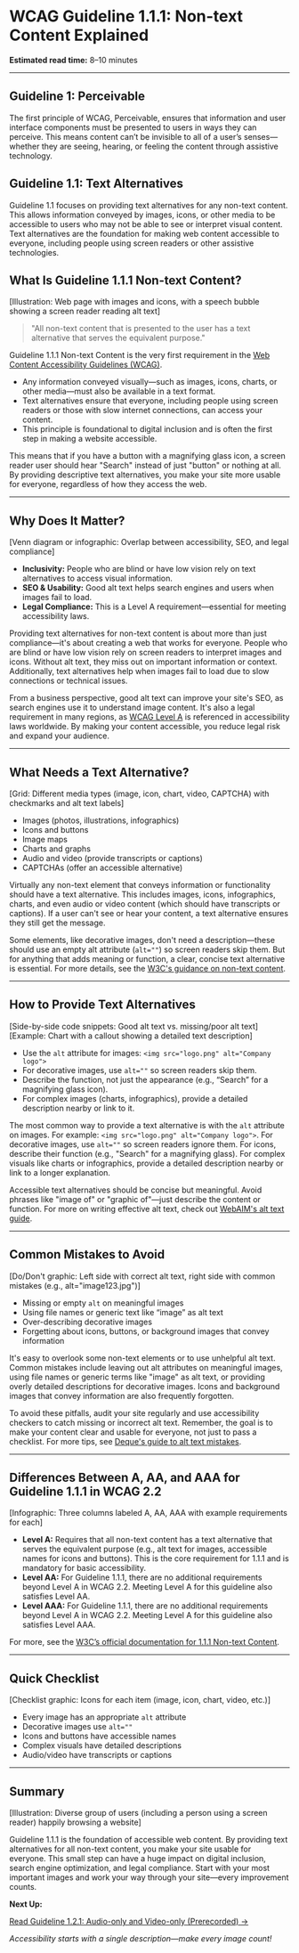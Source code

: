 <!--
title: WCAG Guideline 1.1.1: Non-text Content Explained
series: Making the Web Accessible for All
description: A practical guide to WCAG Guideline 1.1.1 (Non-text Content)—what it means, why it matters, and how to provide accessible alternatives for images, icons, and more.
keywords: wcag 1.1.1, non-text content, alt text, accessibility, web standards, images, icons, screen readers, digital inclusion
image: wcag-1-1-1-non-text-content.png
imageAlt: Illustration of an image with alt text and a screen reader icon
status: draft
-->

# **WCAG Guideline 1.1.1: Non-text Content Explained**

**Estimated read time:** 8–10 minutes

---

## **Guideline 1: Perceivable**

The first principle of WCAG, Perceivable, ensures that information and user interface components must be presented to users in ways they can perceive. This means content can’t be invisible to all of a user’s senses—whether they are seeing, hearing, or feeling the content through assistive technology.

## **Guideline 1.1: Text Alternatives**

Guideline 1.1 focuses on providing text alternatives for any non-text content. This allows information conveyed by images, icons, or other media to be accessible to users who may not be able to see or interpret visual content. Text alternatives are the foundation for making web content accessible to everyone, including people using screen readers or other assistive technologies.

## **What Is Guideline 1.1.1 Non-text Content?**

[Illustration: Web page with images and icons, with a speech bubble showing a screen reader reading alt text]

> "All non-text content that is presented to the user has a text alternative that serves the equivalent purpose."

Guideline 1.1.1 Non-text Content is the very first requirement in the [Web Content Accessibility Guidelines (WCAG)](https://www.w3.org/WAI/WCAG22/quickref/#non-text-content).

- Any information conveyed visually—such as images, icons, charts, or other media—must also be available in a text format.
- Text alternatives ensure that everyone, including people using screen readers or those with slow internet connections, can access your content.
- This principle is foundational to digital inclusion and is often the first step in making a website accessible.

This means that if you have a button with a magnifying glass icon, a screen reader user should hear "Search" instead of just "button" or nothing at all. By providing descriptive text alternatives, you make your site more usable for everyone, regardless of how they access the web.

---

## **Why Does It Matter?**

[Venn diagram or infographic: Overlap between accessibility, SEO, and legal compliance]

- **Inclusivity:** People who are blind or have low vision rely on text alternatives to access visual information.
- **SEO & Usability:** Good alt text helps search engines and users when images fail to load.
- **Legal Compliance:** This is a Level A requirement—essential for meeting accessibility laws.

Providing text alternatives for non-text content is about more than just compliance—it's about creating a web that works for everyone. People who are blind or have low vision rely on screen readers to interpret images and icons. Without alt text, they miss out on important information or context. Additionally, text alternatives help when images fail to load due to slow connections or technical issues.

From a business perspective, good alt text can improve your site's SEO, as search engines use it to understand image content. It's also a legal requirement in many regions, as [WCAG Level A](https://www.w3.org/WAI/standards-guidelines/wcag/) is referenced in accessibility laws worldwide. By making your content accessible, you reduce legal risk and expand your audience.

---

## **What Needs a Text Alternative?**

[Grid: Different media types (image, icon, chart, video, CAPTCHA) with checkmarks and alt text labels]

- Images (photos, illustrations, infographics)
- Icons and buttons
- Image maps
- Charts and graphs
- Audio and video (provide transcripts or captions)
- CAPTCHAs (offer an accessible alternative)

Virtually any non-text element that conveys information or functionality should have a text alternative. This includes images, icons, infographics, charts, and even audio or video content (which should have transcripts or captions). If a user can't see or hear your content, a text alternative ensures they still get the message.

Some elements, like decorative images, don't need a description—these should use an empty alt attribute (`alt=""`) so screen readers skip them. But for anything that adds meaning or function, a clear, concise text alternative is essential. For more details, see the [W3C's guidance on non-text content](https://www.w3.org/WAI/WCAG22/Understanding/non-text-content.html).

---

## **How to Provide Text Alternatives**

[Side-by-side code snippets: Good alt text vs. missing/poor alt text]
[Example: Chart with a callout showing a detailed text description]

- Use the `alt` attribute for images: `<img src="logo.png" alt="Company logo">`
- For decorative images, use `alt=""` so screen readers skip them.
- Describe the function, not just the appearance (e.g., “Search” for a magnifying glass icon).
- For complex images (charts, infographics), provide a detailed description nearby or link to it.

The most common way to provide a text alternative is with the `alt` attribute on images. For example: `<img src="logo.png" alt="Company logo">`. For decorative images, use `alt=""` so screen readers ignore them. For icons, describe their function (e.g., "Search" for a magnifying glass). For complex visuals like charts or infographics, provide a detailed description nearby or link to a longer explanation.

Accessible text alternatives should be concise but meaningful. Avoid phrases like "image of" or "graphic of"—just describe the content or function. For more on writing effective alt text, check out [WebAIM's alt text guide](https://webaim.org/techniques/alttext/).

---

## **Common Mistakes to Avoid**

[Do/Don't graphic: Left side with correct alt text, right side with common mistakes (e.g., alt="image123.jpg")]

- Missing or empty `alt` on meaningful images
- Using file names or generic text like “image” as alt text
- Over-describing decorative images
- Forgetting about icons, buttons, or background images that convey information

It's easy to overlook some non-text elements or to use unhelpful alt text. Common mistakes include leaving out alt attributes on meaningful images, using file names or generic terms like "image" as alt text, or providing overly detailed descriptions for decorative images. Icons and background images that convey information are also frequently forgotten.

To avoid these pitfalls, audit your site regularly and use accessibility checkers to catch missing or incorrect alt text. Remember, the goal is to make your content clear and usable for everyone, not just to pass a checklist. For more tips, see [Deque's guide to alt text mistakes](https://www.deque.com/blog/great-alt-text-introduction/).

---

## **Differences Between A, AA, and AAA for Guideline 1.1.1 in WCAG 2.2**

[Infographic: Three columns labeled A, AA, AAA with example requirements for each]

- **Level A:** Requires that all non-text content has a text alternative that serves the equivalent purpose (e.g., alt text for images, accessible names for icons and buttons). This is the core requirement for 1.1.1 and is mandatory for basic accessibility.
- **Level AA:** For Guideline 1.1.1, there are no additional requirements beyond Level A in WCAG 2.2. Meeting Level A for this guideline also satisfies Level AA.
- **Level AAA:** For Guideline 1.1.1, there are no additional requirements beyond Level A in WCAG 2.2. Meeting Level A for this guideline also satisfies Level AAA.

For more, see the [W3C’s official documentation for 1.1.1 Non-text Content](https://www.w3.org/WAI/WCAG22/Understanding/non-text-content.html).

---

## **Quick Checklist**

[Checklist graphic: Icons for each item (image, icon, chart, video, etc.)]

- Every image has an appropriate `alt` attribute
- Decorative images use `alt=""`
- Icons and buttons have accessible names
- Complex visuals have detailed descriptions
- Audio/video have transcripts or captions

---

## **Summary**

[Illustration: Diverse group of users (including a person using a screen reader) happily browsing a website]

Guideline 1.1.1 is the foundation of accessible web content. By providing text alternatives for all non-text content, you make your site usable for everyone. This small step can have a huge impact on digital inclusion, search engine optimization, and legal compliance. Start with your most important images and work your way through your site—every improvement counts.

**Next Up:**

[Read Guideline 1.2.1: Audio-only and Video-only (Prerecorded) →](WCAG-Guideline-1-2-1-Audio-Video-Prerecorded-Explained.md)

*Accessibility starts with a single description—make every image count!*
